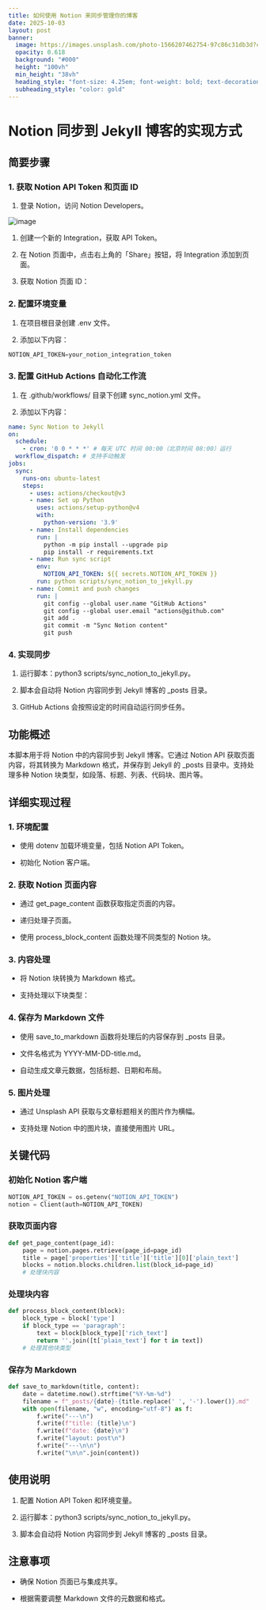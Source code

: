 ```yaml
---
title: 如何使用 Notion 来同步管理你的博客
date: 2025-10-03
layout: post
banner:
  image: https://images.unsplash.com/photo-1566207462754-97c86c31db3d?crop=entropy&cs=tinysrgb&fit=max&fm=jpg&ixid=M3w2OTIwMzJ8MHwxfHJhbmRvbXx8fHx8fHx8fDE3NTk0NzMwMjZ8&ixlib=rb-4.1.0&q=80&w=1080
  opacity: 0.618
  background: "#000"
  height: "100vh"
  min_height: "38vh"
  heading_style: "font-size: 4.25em; font-weight: bold; text-decoration: underline"
  subheading_style: "color: gold"
---
```


# Notion 同步到 Jekyll 博客的实现方式

## 简要步骤

### 1. 获取 Notion API Token 和页面 ID

1. 登录 Notion，访问 Notion Developers。

![image](https://prod-files-secure.s3.us-west-2.amazonaws.com/a7a0cc5a-89b9-4cda-8686-1fba0ca52f40/d19c1afe-dea5-4312-9333-786b0ba83054/image.png?X-Amz-Algorithm=AWS4-HMAC-SHA256&X-Amz-Content-Sha256=UNSIGNED-PAYLOAD&X-Amz-Credential=ASIAZI2LB466V5NFFW6S%2F20251003%2Fus-west-2%2Fs3%2Faws4_request&X-Amz-Date=20251003T063025Z&X-Amz-Expires=3600&X-Amz-Security-Token=IQoJb3JpZ2luX2VjEKX%2F%2F%2F%2F%2F%2F%2F%2F%2F%2FwEaCXVzLXdlc3QtMiJIMEYCIQCeB4DRIQTQuyZOQzK%2B3LppxKwZ7icn4ypwchKObefr8wIhAIjTzUj9bvbWMRtSwJb6ECoi13qLVl53Wr%2FIXgbc3CaLKv8DCD4QABoMNjM3NDIzMTgzODA1IgxWzqsRkTdWxpPx9Ooq3AOA%2FJdRhUog9LhC1Di4Dc3%2BTIZ8xIn8Tj3Jy9LZG0p%2Bg8No6PvHUJM3NrEbDl0EOnYVUoSRwOiBeHrJ%2B%2BAuxX8IHmF3Yke2My41zv%2B3H4lzp4dcreT%2FPu2hGqPiV49QVh30CEOlnmUwVWPwkdSMPk0E3IRcRaRhXsUEDvpb%2BdfWa%2FPjLJOgD8UrOaPsKLBhMIh6nQgjowYkCMVRh8EuTtw8dHMjtqPO1S5Oz7833fCr%2BIvZ9nWajepBBf4aeVKNuUCVJF019T120CuxskeZ8%2Fay7R2ayK4udmoDJ1fIQoJI06GJtfbYXH15Zm32nT8y4zZYLlgPPHGX1SHy4jxHv4WayTkt73HeB1GEniDWaPbEDk8UifqGt9a5QEiBbaVE6nBhc9pvkZfUwnTpBiRpo29dteajPEaHUv%2B8D4K832rzoZxHtFpfBJglFS86qOomWmkrc6LaTlD0D3d1qF19D%2FxHuj7SyoDu1%2BiSFG1vC5rUvzbrf8HXfS5ID1LX8p%2FVMu6egsQPh4Mt8IGC1bXEMzuVSaF%2FKijW9oZ9alFh4CYPcYEl%2FR83r66PHIO3OKRhMuW6qOXfKj2jSoD7%2BSj7HDjSOQ95MkhI0aw8v14UgV68RmeYjbEohq8hF4jstTCJov3GBjqkAe1rfkNIWD3%2BbyNhZcb63z5yvJ7gH1pUeWJ8vA8%2BUe%2BnhjGxWHRm%2B1c0mjLbHn9%2F92t0hSZg4KhW9whGqVEmImVgE4FhuqmMDLC72rRwISiurKIJ3XJlcLJcXb%2FXGlq%2FZcadOfMGQ78Zv42MB6dANmr6cShpwpx9hjPuP7yg4pTTbdENIitmxRGbo23TimzaEqpJHisUU%2B8UxnxAun1OoGA3XnkO&X-Amz-Signature=3892f9c95bb4121f00065e612fd9563928ac1ad18f8936df577730166b1dc515&X-Amz-SignedHeaders=host&x-amz-checksum-mode=ENABLED&x-id=GetObject)

1. 创建一个新的 Integration，获取 API Token。

1. 在 Notion 页面中，点击右上角的「Share」按钮，将 Integration 添加到页面。

1. 获取 Notion 页面 ID：


### 2. 配置环境变量

1. 在项目根目录创建 .env 文件。

1. 添加以下内容：

```javascript
NOTION_API_TOKEN=your_notion_integration_token
```

### 3. 配置 GitHub Actions 自动化工作流

1. 在 .github/workflows/ 目录下创建 sync_notion.yml 文件。

1. 添加以下内容：

```yaml
name: Sync Notion to Jekyll
on:
  schedule:
    - cron: '0 0 * * *' # 每天 UTC 时间 00:00（北京时间 08:00）运行
  workflow_dispatch: # 支持手动触发
jobs:
  sync:
    runs-on: ubuntu-latest
    steps:
      - uses: actions/checkout@v3
      - name: Set up Python
        uses: actions/setup-python@v4
        with:
          python-version: '3.9'
      - name: Install dependencies
        run: |
          python -m pip install --upgrade pip
          pip install -r requirements.txt
      - name: Run sync script
        env:
          NOTION_API_TOKEN: ${{ secrets.NOTION_API_TOKEN }}
        run: python scripts/sync_notion_to_jekyll.py
      - name: Commit and push changes
        run: |
          git config --global user.name "GitHub Actions"
          git config --global user.email "actions@github.com"
          git add .
          git commit -m "Sync Notion content"
          git push
```

### 4. 实现同步

1. 运行脚本：python3 scripts/sync_notion_to_jekyll.py。

1. 脚本会自动将 Notion 内容同步到 Jekyll 博客的 _posts 目录。

1. GitHub Actions 会按照设定的时间自动运行同步任务。

## 功能概述

本脚本用于将 Notion 中的内容同步到 Jekyll 博客。它通过 Notion API 获取页面内容，将其转换为 Markdown 格式，并保存到 Jekyll 的 _posts 目录中。支持处理多种 Notion 块类型，如段落、标题、列表、代码块、图片等。

## 详细实现过程

### 1. 环境配置

- 使用 dotenv 加载环境变量，包括 Notion API Token。

- 初始化 Notion 客户端。

### 2. 获取 Notion 页面内容

- 通过 get_page_content 函数获取指定页面的内容。

- 递归处理子页面。

- 使用 process_block_content 函数处理不同类型的 Notion 块。

### 3. 内容处理

- 将 Notion 块转换为 Markdown 格式。

- 支持处理以下块类型：


### 4. 保存为 Markdown 文件

- 使用 save_to_markdown 函数将处理后的内容保存到 _posts 目录。

- 文件名格式为 YYYY-MM-DD-title.md。

- 自动生成文章元数据，包括标题、日期和布局。

### 5. 图片处理

- 通过 Unsplash API 获取与文章标题相关的图片作为横幅。

- 支持处理 Notion 中的图片块，直接使用图片 URL。

## 关键代码

### 初始化 Notion 客户端

```python
NOTION_API_TOKEN = os.getenv("NOTION_API_TOKEN")
notion = Client(auth=NOTION_API_TOKEN)
```

### 获取页面内容

```python
def get_page_content(page_id):
    page = notion.pages.retrieve(page_id=page_id)
    title = page['properties']['title']['title'][0]['plain_text']
    blocks = notion.blocks.children.list(block_id=page_id)
    # 处理块内容
```

### 处理块内容

```python
def process_block_content(block):
    block_type = block['type']
    if block_type == 'paragraph':
        text = block[block_type]['rich_text']
        return ''.join([t['plain_text'] for t in text])
    # 处理其他块类型
```

### 保存为 Markdown

```python
def save_to_markdown(title, content):
    date = datetime.now().strftime("%Y-%m-%d")
    filename = f"_posts/{date}-{title.replace(' ', '-').lower()}.md"
    with open(filename, "w", encoding="utf-8") as f:
        f.write("---\n")
        f.write(f"title: {title}\n")
        f.write(f"date: {date}\n")
        f.write("layout: post\n")
        f.write("---\n\n")
        f.write("\n\n".join(content))
```

## 使用说明

1. 配置 Notion API Token 和环境变量。

1. 运行脚本：python3 scripts/sync_notion_to_jekyll.py。

1. 脚本会自动将 Notion 内容同步到 Jekyll 博客的 _posts 目录。

## 注意事项

- 确保 Notion 页面已与集成共享。

- 根据需要调整 Markdown 文件的元数据和格式。